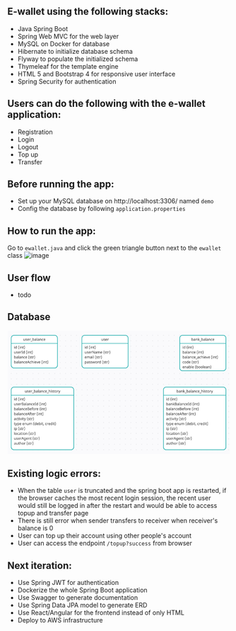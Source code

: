 ## E-wallet using the following stacks:
- Java Spring Boot
- Spring Web MVC for the web layer
- MySQL on Docker for database
- Hibernate to initialize database schema
- Flyway to populate the initialized schema
- Thymeleaf for the template engine 
- HTML 5 and Bootstrap 4 for responsive user interface
- Spring Security for authentication

## Users can do the following with the e-wallet application:
- Registration
- Login
- Logout
- Top up 
- Transfer

## Before running the app:
- Set up your MySQL database on http://localhost:3306/ named `demo`
- Config the database by following `application.properties`

## How to run the app: 
Go to `ewallet.java` and click the green triangle button next to the `ewallet` class
![image](https://user-images.githubusercontent.com/52971362/203355244-a059c394-4137-4390-b5be-e0d7bf8559aa.png)


## User flow
- todo

## Database
![img.png](img.png)

## Existing logic errors:
- When the table `user` is truncated and the spring boot app is restarted, if the browser caches the most recent login session, the recent user would still be logged in after the restart and would be able to access topup and transfer page
- There is still error when sender transfers to receiver when receiver's balance is 0
- User can top up their account using other people's account
- User can access the endpoint `/topup?success` from browser

## Next iteration:
- Use Spring JWT for authentication
- Dockerize the whole Spring Boot application
- Use Swagger to generate documentation
- Use Spring Data JPA model to generate ERD
- Use React/Angular for the frontend instead of only HTML
- Deploy to AWS infrastructure
